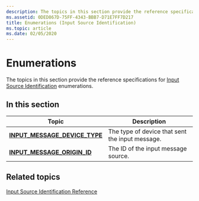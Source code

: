 ```yaml
---
description: The topics in this section provide the reference specifications for Input Source Identification enumerations.
ms.assetid: 0DED867D-75FF-4343-BBB7-D71E7FF7D217
title: Enumerations (Input Source Identification)
ms.topic: article
ms.date: 02/05/2020
---
```


# Enumerations

The topics in this section provide the reference specifications for [Input Source Identification](input-source-identification-portal.md) enumerations.

## In this section

| Topic | Description |
|---|---|
| [**INPUT_MESSAGE_DEVICE_TYPE**](/windows/win32/api/winuser/ne-winuser-input_message_device_type)<br/> | The type of device that sent the input message.<br/> |
| [**INPUT_MESSAGE_ORIGIN_ID**](/windows/win32/api/winuser/ne-winuser-input_message_origin_id)<br/> | The ID of the input message source.<br/> |

## Related topics

[Input Source Identification Reference](input-source-identification-reference.md)
